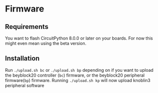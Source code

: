 # Firmware

## Requirements
You want to flash CircuitPython 8.0.0 or later on your boards.
For now this might even mean using the beta version.

## Installation
Run `./upload.sh bc` or `./upload.sh bp` depending on if you want to upload the beyblock20 controller (`bc`) firmware, or the beyblock20 peripheral firmware(`bp`) firmware. Running `./upload.sh kp` will now upload knoblin3 peripheral software
